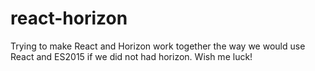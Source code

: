 # react-horizon
Trying to make React and Horizon work together the way we would use React and ES2015 if we did not had horizon. Wish me luck!

